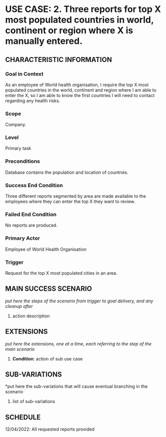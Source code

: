 # USE CASE: 2. Three reports for top X most populated countries in world, continent or region where X is manually entered. 

## CHARACTERISTIC INFORMATION

### Goal in Context

As an employee of World health organisation, I require the top X most populated countries in the world, continent and region where I am able to enter the X, so I am able to know the first countries I will need to contact regarding any health risks.

### Scope

Company.

### Level

Primary task

### Preconditions

Database contains the population and location of countries.

### Success End Condition

Three different reports segmented by area are made available to the employees where they can enter the top X they want to review.

### Failed End Condition

No reports are produced.

### Primary Actor

Employee of World Health Organisation

### Trigger

Request for the top X most populated cities in an area.

## MAIN SUCCESS SCENARIO

*put here the steps of the scenario from trigger to goal delivery, and any cleanup after*

1. action description

## EXTENSIONS

*put here the extensions, one at a time, each referring to the step of the main scenario*

1. **Condition**: action of sub use case

## SUB-VARIATIONS

*put here the sub-variations that will cause eventual branching in the scenario

1. list of sub-variations

## SCHEDULE

12/04/2022: All requested reports provided 